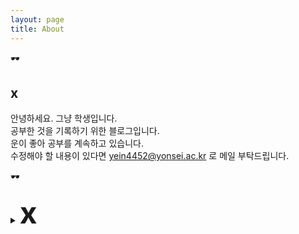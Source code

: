 ```yaml
---
layout: page
title: About
---
```


&#128374;
## x

안녕하세요. 그냥 학생입니다.  
공부한 것을 기록하기 위한 블로그입니다.  
운이 좋아 공부를 계속하고 있습니다.  
수정해야 할 내용이 있다면 <a href="mailto:info@example.com?subject=subject&cc=cc@example.com">yein4452@yonsei.ac.kr </a>로 메일 부탁드립니다.

&#128374;
<details>
<summary><b><font size=10>x</font></b></summary>
<div markdown="1">
<code style="white-space:nowrap;">
  안녕하세요. 그냥 학생입니다.  </br>
  공부한 것을 기록하기 위한 블로그입니다.  </br>
  운이 좋아 공부를 계속하고 있습니다.  </br>
  수정해야 할 내용이 있다면 <a href="mailto:info@example.com?subject=subject&cc=cc@example.com">yein4452@yonsei.ac.kr </a>로 메일 부탁드립니다.
</code>
</div>
</details>






